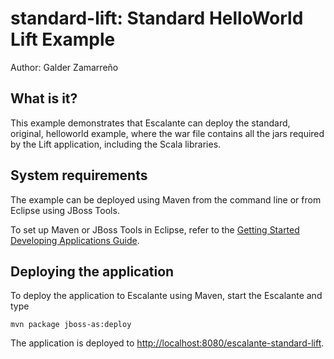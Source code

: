 standard-lift: Standard HelloWorld Lift Example
=================================================
Author: Galder Zamarreño

What is it?
-----------

This example demonstrates that Escalante can deploy the standard, original,
helloworld example, where the war file contains all the jars required by the
Lift application, including the Scala libraries.

System requirements
-------------------

The example can be deployed using Maven from the command line or from Eclipse
using JBoss Tools.

To set up Maven or JBoss Tools in Eclipse, refer to the
<a href="https://docs.jboss.org/author/display/AS71/Getting+Started+Developing+Applications+Guide"
title="Getting Started Developing Applications Guide">Getting Started Developing Applications Guide</a>.

Deploying the application
-------------------------

To deploy the application to Escalante using Maven, start the Escalante and type

    mvn package jboss-as:deploy

The application is deployed to <http://localhost:8080/escalante-standard-lift>.